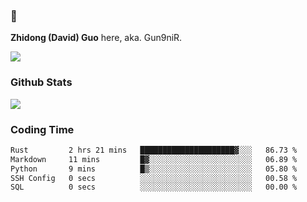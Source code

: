### 👋 

**Zhidong (David) Guo** here, aka. Gun9niR.

![](https://komarev.com/ghpvc/?username=Gun9niR&label=Total+Views)

### Github Stats

<img src="https://github-readme-stats.vercel.app/api?username=Gun9niR&count_private=true&show_icons=true&theme=vue-dark&hide_title=true">

### Coding Time

<!--START_SECTION:waka-->

```txt
Rust         2 hrs 21 mins   █████████████████████▓░░░   86.73 %
Markdown     11 mins         █▓░░░░░░░░░░░░░░░░░░░░░░░   06.89 %
Python       9 mins          █▒░░░░░░░░░░░░░░░░░░░░░░░   05.80 %
SSH Config   0 secs          ░░░░░░░░░░░░░░░░░░░░░░░░░   00.58 %
SQL          0 secs          ░░░░░░░░░░░░░░░░░░░░░░░░░   00.00 %
```

<!--END_SECTION:waka-->
